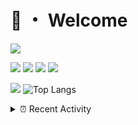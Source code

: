 # 👋 ・ Welcome
![](https://komarev.com/ghpvc/?username=Lorenzo0111)

![](https://img.shields.io/badge/Java-ED8B00?style=for-the-badge&logo=java&logoColor=white)
![](https://img.shields.io/badge/JavaScript-323330?style=for-the-badge&logo=javascript&logoColor=F7DF1E)
![](https://img.shields.io/badge/Node.js-339933?style=for-the-badge&logo=nodedotjs&logoColor=white)
![](https://img.shields.io/badge/React-20232A?style=for-the-badge&logo=react&logoColor=61DAFB)

[![](https://github-readme-stats.vercel.app/api?username=Lorenzo0111&show_icons=true&count_private=true)](https://github.com/Lorenzo0111)
![Top Langs](https://github-readme-stats.vercel.app/api/top-langs/?username=Lorenzo0111&layout=compact)

<details>
<summary>⏰ Recent Activity</summary>

<!--RECENT_ACTIVITY:start-->
1. ![comment] **Commented:** [sgtcaze/NametagEdit#681](https://github.com/sgtcaze/NametagEdit/issues/681#issuecomment-991472689)
2. ![comment] **Commented:** [ZombieStriker/QualityArmoryVehicles2#77](https://github.com/ZombieStriker/QualityArmoryVehicles2/issues/77#issuecomment-989996373)
3. ![prMerged] **Pull request merged:** [ZombieStriker/QualityArmoryVehicles2#78](https://github.com/ZombieStriker/QualityArmoryVehicles2/pull/78)
4. ![comment] **Commented:** [ZombieStriker/QualityArmoryVehicles2#77](https://github.com/ZombieStriker/QualityArmoryVehicles2/issues/77#issuecomment-989544878)
5. ![comment] **Commented:** [ZombieStriker/QualityArmoryVehicles2#75](https://github.com/ZombieStriker/QualityArmoryVehicles2/issues/75#issuecomment-989544271)
6. ![prMerged] **Pull request merged:** [ZombieStriker/QualityArmory#224](https://github.com/ZombieStriker/QualityArmory/pull/224)
7. ![prMerged] **Pull request merged:** [Lorenzo0111/DownloadTracker#38](https://github.com/Lorenzo0111/DownloadTracker/pull/38)
8. ![comment] **Commented:** [ZombieStriker/QualityArmoryVehicles2#74](https://github.com/ZombieStriker/QualityArmoryVehicles2/issues/74#issuecomment-989003955)
9. ![comment] **Commented:** [sgtcaze/NametagEdit#680](https://github.com/sgtcaze/NametagEdit/pull/680#issuecomment-988958980)
10. ![prOpened] **Pull request opened:** [sgtcaze/NametagEdit#680](https://github.com/sgtcaze/NametagEdit/pull/680)
<!--RECENT_ACTIVITY:end-->


<!--RECENT_ACTIVITY:last_update-->
Last Updated: Saturday, December 11th, 2021, 12:17:26 PM
<!--RECENT_ACTIVITY:last_update_end-->
</details>

[issueOpened]: https://cdn.jsdelivr.net/gh/Readme-Workflows/Readme-Icons@main/icons/octicons/IssueOpenedOld.svg
[issueClosed]: https://cdn.jsdelivr.net/gh/Readme-Workflows/Readme-Icons@main/icons/octicons/IssueClosedOld.svg

[prOpened]: https://cdn.jsdelivr.net/gh/Readme-Workflows/Readme-Icons@main/icons/octicons/PullRequestOpened.svg
[prClosed]: https://cdn.jsdelivr.net/gh/Readme-Workflows/Readme-Icons@main/icons/octicons/PullRequestClosed.svg
[prMerged]: https://cdn.jsdelivr.net/gh/Readme-Workflows/Readme-Icons@main/icons/octicons/PullRequestMerged.svg

[comment]: https://cdn.jsdelivr.net/gh/Readme-Workflows/Readme-Icons@main/icons/octicons/Comment.svg

[changesRequested]: https://cdn.jsdelivr.net/gh/Readme-Workflows/Readme-Icons@main/icons/octicons/RequestedChanges.svg
[approved]: https://cdn.jsdelivr.net/gh/Readme-Workflows/Readme-Icons@main/icons/octicons/ApprovedChanges.svg

[repoCreated]: https://cdn.jsdelivr.net/gh/Readme-Workflows/Readme-Icons@main/icons/octicons/Repository.svg
[release]: https://cdn.jsdelivr.net/gh/Readme-Workflows/Readme-Icons@main/icons/octicons/Release.svg
[star]: https://cdn.jsdelivr.net/gh/Readme-Workflows/Readme-Icons@main/icons/octicons/StarredRepository.svg
[wiki]: https://cdn.jsdelivr.net/gh/Readme-Workflows/Readme-Icons@main/icons/octicons/Wiki.svg
[fork]: https://cdn.jsdelivr.net/gh/Readme-Workflows/Readme-Icons@main/icons/octicons/ForkedRepository.svg
[people]: https://cdn.jsdelivr.net/gh/Readme-Workflows/Readme-Icons@main/icons/octicons/People.svg

